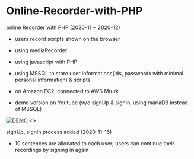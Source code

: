# Online-Recorder-with-PHP
online Recorder with PHP (2020-11 ~ 2020-12)

- users record scripts shown on the browser 
- using mediaRecorder
- using javascript with PHP
- using MSSQL to store user informations(ids, passwords with minimal personal information) & scripts 

- on Amazon EC2, connected to AWS Mturk 

- demo version on Youtube (w/o signUp & signIn, using mariaDB instead of MSSQL)

[![DEMO](https://user-images.githubusercontent.com/48278678/103871574-90775b80-5110-11eb-9063-a4bcf06cce93.JPG)](https://youtu.be/B_phmQJvpDY)
<<CLICK ME>>

signUp, signIn process added (2020-11-16)
- 10 sentences are allocated to each user; users can continue their recordings by signing in again
